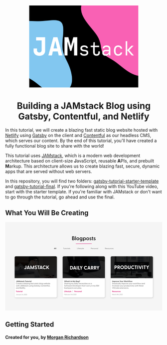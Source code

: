 <p align="center">
  <a href="https://www.gatsbyjs.org">
    <img alt="Gatsby" src="images/jamstack-cover.jpg" width="350" />
  </a>
</p>
<h1 align="center">
  Building a JAMstack Blog using Gatsby, Contentful, and Netlify
</h1>


In this tutorial, we will create a blazing fast static blog website hosted with [Netlify](https://www.netlify.com) using [Gatsby](https://www.gatsbyjs.org) on the client and [Contentful](https://www.contentful.com) as our headless CMS, which serves our content. By the end of this tutorial, you'll have created a fully functional blog site to share with the world! 

This tutorial uses [JAMstack](https://jamstack.org/), which is a modern web development architecture based on client-size **J**avaScript, reusable **A**PIs, and prebuilt **M**arkup. This architecture allows us to create blazing fast, secure, dynamic apps that are served without web servers.

In this repository, you will find two folders: [gatsby-tutorial-starter-template](https://github.com/morganrmarie/jamstack-tutorial-template/tree/updating-docs/gatsby-tutorial-starter-template) and [gatsby-tutorial-final](https://github.com/morganrmarie/jamstack-tutorial-template/tree/updating-docs/gatsby-tutorial-final). If you're following along with this YouTube video, start with the starter template. If you're familiar with JAMstack or don't want to go through the tutorial, go ahead and use the final. 

## What You Will Be Creating
![](mockups/blogposts.png)

## Getting Started

#### Created for you, by [Morgan Richardson](https://www.instagram.com/morgan.codes)